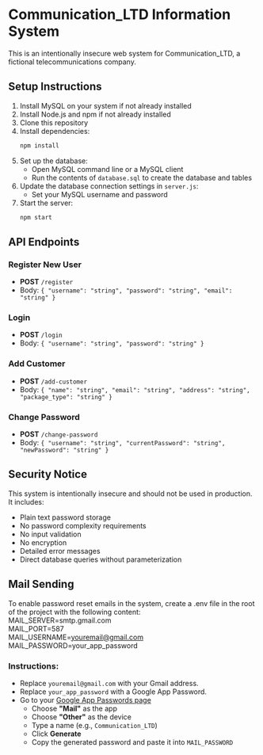 # Communication_LTD Information System

This is an intentionally insecure web system for Communication_LTD, a fictional telecommunications company.

## Setup Instructions

1. Install MySQL on your system if not already installed
2. Install Node.js and npm if not already installed
3. Clone this repository
4. Install dependencies:
   ```bash
   npm install
   ```
5. Set up the database:
   - Open MySQL command line or a MySQL client
   - Run the contents of `database.sql` to create the database and tables
6. Update the database connection settings in `server.js`:
   - Set your MySQL username and password
7. Start the server:
   ```bash
   npm start
   ```

## API Endpoints

### Register New User
- **POST** `/register`
- Body: `{ "username": "string", "password": "string", "email": "string" }`

### Login
- **POST** `/login`
- Body: `{ "username": "string", "password": "string" }`

### Add Customer
- **POST** `/add-customer`
- Body: `{ "name": "string", "email": "string", "address": "string", "package_type": "string" }`

### Change Password
- **POST** `/change-password`
- Body: `{ "username": "string", "currentPassword": "string", "newPassword": "string" }`

## Security Notice

This system is intentionally insecure and should not be used in production. It includes:
- Plain text password storage
- No password complexity requirements
- No input validation
- No encryption
- Detailed error messages
- Direct database queries without parameterization 

## Mail Sending 
To enable password reset emails in the system, create a .env file in the root of the project with the following content:  
MAIL_SERVER=smtp.gmail.com  
MAIL_PORT=587  
MAIL_USERNAME=youremail@gmail.com  
MAIL_PASSWORD=your_app_password  

### Instructions:
- Replace `youremail@gmail.com` with your Gmail address.  
- Replace `your_app_password` with a Google App Password.  
- Go to your [Google App Passwords page](https://myaccount.google.com/apppasswords)  
  - Choose **"Mail"** as the app  
  - Choose **"Other"** as the device  
  - Type a name (e.g., `Communication_LTD`)  
  - Click **Generate**  
  - Copy the generated password and paste it into `MAIL_PASSWORD`
